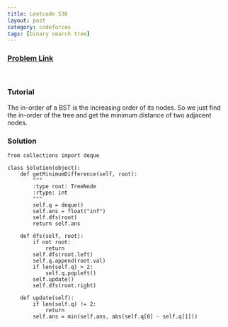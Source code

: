 ```yaml
---
title: Leetcode 530
layout: post
category: codeforces
tags: [binary search tree]
---
```



### [Problem Link](https://leetcode.com/problems/minimum-absolute-difference-in-bst/)
<br/>

### Tutorial  
The in-order of a BST is the increasing order of its nodes.
So we just find the in-order of the tree and get the minimum distance of two adjacent nodes.
<br/>


### Solution  

	from collections import deque
	
	class Solution(object):
	    def getMinimumDifference(self, root):
	        """
	        :type root: TreeNode
	        :rtype: int
	        """
	        self.q = deque()
	        self.ans = float("inf")
	        self.dfs(root)
	        return self.ans
	    
	    def dfs(self, root):
	        if not root:
	            return
	        self.dfs(root.left)
	        self.q.append(root.val)
	        if len(self.q) > 2:
	            self.q.popleft()
	        self.update()
	        self.dfs(root.right)
	    
	    def update(self):
	        if len(self.q) != 2:
	            return
	        self.ans = min(self.ans, abs(self.q[0] - self.q[1]))
	
